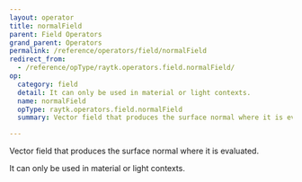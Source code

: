 ```yaml
---
layout: operator
title: normalField
parent: Field Operators
grand_parent: Operators
permalink: /reference/operators/field/normalField
redirect_from:
  - /reference/opType/raytk.operators.field.normalField/
op:
  category: field
  detail: It can only be used in material or light contexts.
  name: normalField
  opType: raytk.operators.field.normalField
  summary: Vector field that produces the surface normal where it is evaluated.

---
```



Vector field that produces the surface normal where it is evaluated.

It can only be used in material or light contexts.